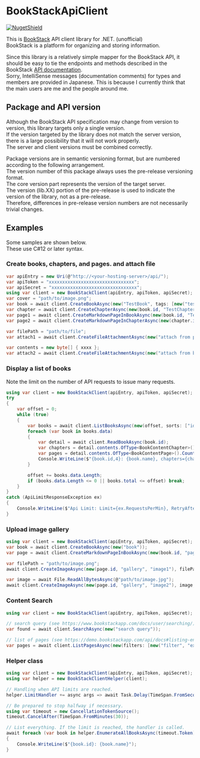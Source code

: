 # BookStackApiClient

[![NugetShield]][NugetPackage]

[NugetPackage]: https://www.nuget.org/packages/BookStackApiClient
[NugetShield]: https://img.shields.io/nuget/v/BookStackApiClient

This is [BookStack](https://www.bookstackapp.com/) API client library for .NET. (unofficial)  
BookStack is a platform for organizing and storing information.


Since this library is a relatively simple mapper for the BookStack API, it should be easy to tie the endpoints and methods described in the BookStack [API documentation](https://demo.bookstackapp.com/api/docs).  
Sorry, IntelliSense messages (documentation comments) for types and members are provided in Japanese. This is because I currently think that the main users are me and the people around me.  

## Package and API version 

Although the BookStack API specification may change from version to version, this library targets only a single version.  
If the version targeted by the library does not match the server version, there is a large possibility that it will not work properly.  
The server and client versions must be combined correctly.  

Package versions are in semantic versioning format, but are numbered according to the following arrangement.  
The version number of this package always uses the pre-release versioning format.   
The core version part represents the version of the target server.  
The version (lib.XX) portion of the pre-release is used to indicate the version of the library, not as a pre-release.  
Therefore, differences in pre-release version numbers are not necessarily trivial changes.  

## Examples

Some samples are shown below.  
These use C#12 or later syntax.  

### Create books, chapters, and pages. and attach file

```csharp
var apiEntry = new Uri(@"http://<your-hosting-server>/api/");
var apiToken = "xxxxxxxxxxxxxxxxxxxxxxxxxxxxxxxx";
var apiSecret = "xxxxxxxxxxxxxxxxxxxxxxxxxxxxxxxx";
using var client = new BookStackClient(apiEntry, apiToken, apiSecret);
var cover = "path/to/image.png";
var book = await client.CreateBookAsync(new("TestBook", tags: [new("test"),]), imgPath: cover);
var chapter = await client.CreateChapterAsync(new(book.id, "TestChapter"));
var page1 = await client.CreateMarkdownPageInBookAsync(new(book.id, "TestPage", "# Test page in book"));
var page2 = await client.CreateMarkdownPageInChapterAsync(new(chapter.id, "TestPage", "# Test page in chapter"));

var filePath = "path/to/file";
var attach1 = await client.CreateFileAttachmentAsync(new("attach from path", page1.id), filePath);

var contents = new byte[] { xxxx };
var attach2 = await client.CreateFileAttachmentAsync(new("attach from binary", page1.id), contents, "test.bin");
```

### Display a list of books

Note the limit on the number of API requests to issue many requests.  

```csharp
using var client = new BookStackClient(apiEntry, apiToken, apiSecret);
try
{
    var offset = 0;
    while (true)
    {
        var books = await client.ListBooksAsync(new(offset, sorts: ["id",]));
        foreach (var book in books.data)
        {
            var detail = await client.ReadBookAsync(book.id);
            var chapters = detail.contents.OfType<BookContentChapter>().Count();
            var pages = detail.contents.OfType<BookContentPage>().Count();
            Console.WriteLine($"{book.id,4}: {book.name}, chapters={chapters}, pages={pages}");
        }

        offset += books.data.Length;
        if (books.data.Length <= 0 || books.total <= offset) break;
    }
}
catch (ApiLimitResponseException ex)
{
    Console.WriteLine($"Api Limit: Limit={ex.RequestsPerMin}, RetryAfter={ex.RetryAfter}");
}
```

### Upload image gallery

```csharp
using var client = new BookStackClient(apiEntry, apiToken, apiSecret);
var book = await client.CreateBookAsync(new("book"));
var page = await client.CreateMarkdownPageInBookAsync(new(book.id, "page", "body"));

var filePath = "path/to/image.png";
await client.CreateImageAsync(new(page.id, "gallery", "image1"), filePath, "upload.png");

var image = await File.ReadAllBytesAsync(@"path/to/image.jpg");
await client.CreateImageAsync(new(page.id, "gallery", "image2"), image, "upload.jpg");
```

### Content Search

```csharp
using var client = new BookStackClient(apiEntry, apiToken, apiSecret);

// search query (see https://www.bookstackapp.com/docs/user/searching/)
var found = await client.SearchAsync(new("search query"));

// list of pages (see https://demo.bookstackapp.com/api/docs#listing-endpoints)
var pages = await client.ListPagesAsync(new(filters: [new("filter", "expression"),]));
```

### Helper class

```csharp
using var client = new BookStackClient(apiEntry, apiToken, apiSecret);
using var helper = new BookStackClientHelper(client);

// Handling when API limits are reached.
helper.LimitHandler += async args => await Task.Delay(TimeSpan.FromSeconds(args.Exception.RetryAfter));

// Be prepared to stop halfway if necessary.
using var timeout = new CancellationTokenSource();
timeout.CancelAfter(TimeSpan.FromMinutes(30));

// List everything. If the limit is reached, the handler is called.
await foreach (var book in helper.EnumerateAllBooksAsync(timeout.Token))
{
    Console.WriteLine($"{book.id}: {book.name}");
}
```


